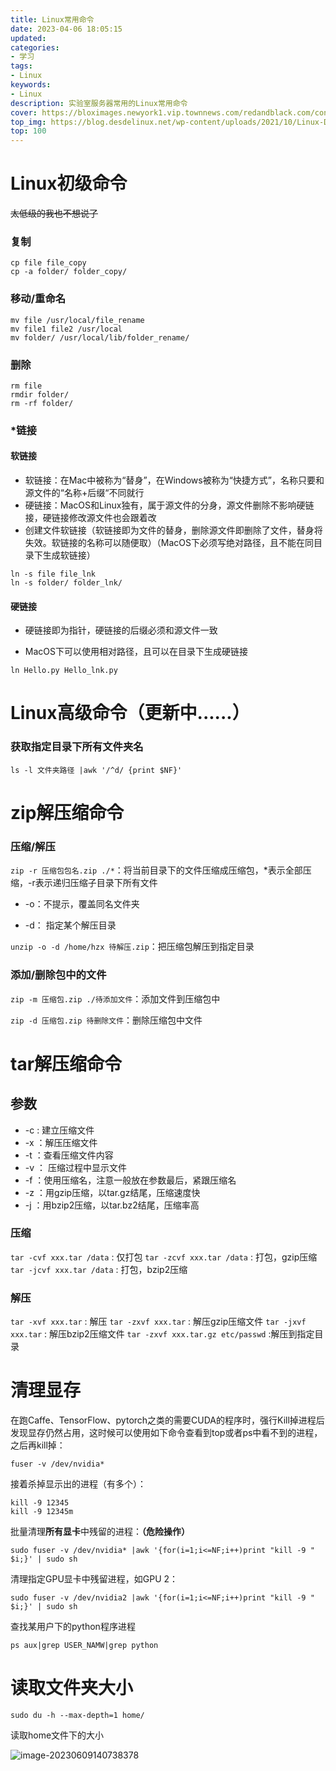 ```yaml
---
title: Linux常用命令
date: 2023-04-06 18:05:15
updated:
categories: 
- 学习
tags: 
- Linux
keywords:
- Linux
description: 实验室服务器常用的Linux常用命令
cover: https://bloximages.newyork1.vip.townnews.com/redandblack.com/content/tncms/assets/v3/editorial/4/59/45940eb2-5403-11e9-a843-db0e4491cc90/5ca13d8453042.image.jpg
top_img: https://blog.desdelinux.net/wp-content/uploads/2021/10/Linux-Desktop-1.jpg
top: 100
---
```


# Linux初级命令

~~太低级的我也不想说了~~

### 复制

```shell
cp file file_copy
cp -a folder/ folder_copy/
```

### 移动/重命名

```shell
mv file /usr/local/file_rename
mv file1 file2 /usr/local
mv folder/ /usr/local/lib/folder_rename/
```

### 删除

```shell
rm file
rmdir folder/
rm -rf folder/
```

### *链接

#### 软链接

- 软链接：在Mac中被称为“替身”，在Windows被称为“快捷方式”，名称只要和源文件的“名称+后缀“不同就行
- 硬链接：MacOS和Linux独有，属于源文件的分身，源文件删除不影响硬链接，硬链接修改源文件也会跟着改
- 创建文件软链接（软链接即为文件的替身，删除源文件即删除了文件，替身将失效。软链接的名称可以随便取）（MacOS下必须写绝对路径，且不能在同目录下生成软链接）

```shell
ln -s file file_lnk
ln -s folder/ folder_lnk/
```

#### 硬链接

- 硬链接即为指针，硬链接的后缀必须和源文件一致

- MacOS下可以使用相对路径，且可以在目录下生成硬链接

```shell
ln Hello.py Hello_lnk.py
```



# Linux高级命令（更新中......）

### 获取指定目录下所有文件夹名

```shell
ls -l 文件夹路径 |awk '/^d/ {print $NF}'
```





# zip解压缩命令

### 压缩/解压

`zip -r 压缩包包名.zip ./*`：将当前目录下的文件压缩成压缩包，*表示全部压缩，-r表示递归压缩子目录下所有文件

- -o：不提示，覆盖同名文件夹

- -d： 指定某个解压目录

`unzip -o -d /home/hzx 待解压.zip`：把压缩包解压到指定目录

### 添加/删除包中的文件

`zip -m 压缩包.zip ./待添加文件`：添加文件到压缩包中

`zip -d 压缩包.zip 待删除文件`：删除压缩包中文件



# tar解压缩命令

## 参数

- -c : 建立压缩文件
- -x ：解压压缩文件
- -t ：查看压缩文件内容
- -v ： 压缩过程中显示文件
- -f ：使用压缩名，注意一般放在参数最后，紧跟压缩名
- -z ：用gzip压缩，以tar.gz结尾，压缩速度快
- -j ：用bzip2压缩，以tar.bz2结尾，压缩率高

### 压缩
`tar -cvf xxx.tar /data` : 仅打包
`tar -zcvf xxx.tar /data` : 打包，gzip压缩
`tar -jcvf xxx.tar /data` : 打包，bzip2压缩

### 解压
`tar -xvf xxx.tar` : 解压
`tar -zxvf xxx.tar` : 解压gzip压缩文件
`tar -jxvf xxx.tar` : 解压bzip2压缩文件
`tar -zxvf xxx.tar.gz etc/passwd` :解压到指定目录

# 清理显存

在跑Caffe、TensorFlow、pytorch之类的需要CUDA的程序时，强行Kill掉进程后发现显存仍然占用，这时候可以使用如下命令查看到top或者ps中看不到的进程，之后再kill掉：

```shell
fuser -v /dev/nvidia*
```

接着杀掉显示出的进程（有多个）：

```shell
kill -9 12345
kill -9 12345m
```


批量清理**所有显卡**中残留的进程：**（危险操作）**

```shell
sudo fuser -v /dev/nvidia* |awk '{for(i=1;i<=NF;i++)print "kill -9 " $i;}' | sudo sh
```

清理指定GPU显卡中残留进程，如GPU 2：

```shell
sudo fuser -v /dev/nvidia2 |awk '{for(i=1;i<=NF;i++)print "kill -9 " $i;}' | sudo sh
```

查找某用户下的python程序进程

```shell
ps aux|grep USER_NAMW|grep python
```

# 读取文件夹大小

```shell
sudo du -h --max-depth=1 home/
```

读取home文件下的大小

![image-20230609140738378](https://cdn.jsdelivr.net/gh/01Petard/imageURL@main/img/image-20230609140738378.png)
